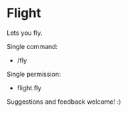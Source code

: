 # Flight

Lets you fly.

Single command:

* /fly

Single permission:

* flight.fly

Suggestions and feedback welcome! :) 

